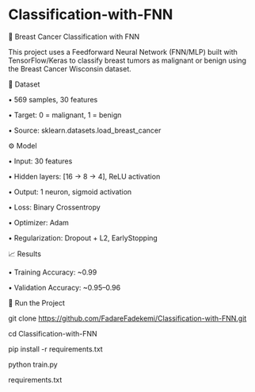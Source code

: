 # Classification-with-FNN
🧠 Breast Cancer Classification with FNN

This project uses a Feedforward Neural Network (FNN/MLP) built with TensorFlow/Keras to classify breast tumors as malignant or benign using the Breast Cancer Wisconsin dataset.

📂 Dataset

•	569 samples, 30 features

•	Target: 0 = malignant, 1 = benign

•	Source: sklearn.datasets.load_breast_cancer

⚙ Model

•	Input: 30 features

•	Hidden layers: [16 → 8 → 4], ReLU activation

•	Output: 1 neuron, sigmoid activation

•	Loss: Binary Crossentropy

•	Optimizer: Adam

•	Regularization: Dropout + L2, EarlyStopping

📈 Results

•	Training Accuracy: ~0.99

•	Validation Accuracy: ~0.95–0.96

🚀 Run the Project

git clone https://github.com/FadareFadekemi/Classification-with-FNN.git

cd Classification-with-FNN

pip install -r requirements.txt

python train.py

requirements.txt



